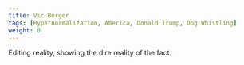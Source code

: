```yaml
---
title: Vic Berger
tags: [Hypernormalization, America, Donald Trump, Dog Whistling]
weight: 0
---
```


Editing reality, showing the dire reality of the fact.

